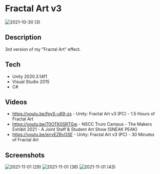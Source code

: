 # Fractal Art v3
![2021-10-30 (3)](https://github.com/Xonatron/FractalArt3/assets/7736471/b67f302e-c863-42a3-b62b-a9fca0d8d8da)
## Description
3rd version of my "Fractal Art" effect.
## Tech
- Unity 2020.3.14f1
- Visual Studio 2015
- C#
## Videos
- https://youtu.be/fpyS-u69-zs - Unity: Fractal Art v3 (PC) - 1.5 Hours of Fractal Art
- https://youtu.be/70OTK0SRTGw - NSCC Truro Campus - The Makers Exhibit 2021 - A Joint Staff & Student Art Show (SNEAK PEAK)
- https://youtu.be/eirvEZRvOSE - Unity: Fractal Art v3 (PC) - 30 Minutes of Fractal Art
## Screenshots
![2021-11-01 (29)](https://github.com/Xonatron/FractalArt3/assets/7736471/70e49edc-910e-40d7-a455-c561dd8c49c3)
![2021-11-01 (38)](https://github.com/Xonatron/FractalArt3/assets/7736471/9dd477c7-e737-48d9-acdd-bd6127f9d833)
![2021-11-01 (43)](https://github.com/Xonatron/FractalArt3/assets/7736471/c4848926-19fe-4e1a-a895-9787970a43de)

